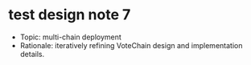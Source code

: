 # test design note 7

- Topic: multi-chain deployment
- Rationale: iteratively refining VoteChain design and implementation details.
